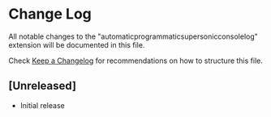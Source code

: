 # Change Log

All notable changes to the "automaticprogrammaticsupersonicconsolelog" extension will be documented in this file.

Check [Keep a Changelog](http://keepachangelog.com/) for recommendations on how to structure this file.

## [Unreleased]

- Initial release
